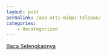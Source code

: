 ```yaml
---
layout: post
permalink: /apa-arti-mimpi-telepon/
categories:
    - Uncategorized
---
```


[Baca Selengkapnya](/06)